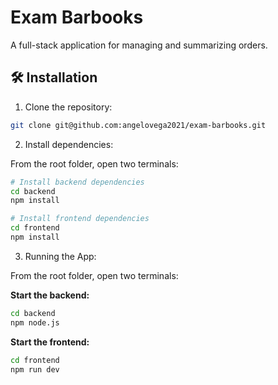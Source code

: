# Exam Barbooks

A full-stack application for managing and summarizing orders.

## 🛠️ Installation

1. Clone the repository:
```bash
git clone git@github.com:angelovega2021/exam-barbooks.git
```

2. Install dependencies:

From the root folder, open two terminals:

```bash
# Install backend dependencies
cd backend 
npm install

# Install frontend dependencies
cd frontend 
npm install
```

3. Running the App:

From the root folder, open two terminals:

**Start the backend:**
```bash
cd backend 
npm node.js
```

**Start the frontend:**
```bash
cd frontend 
npm run dev
```